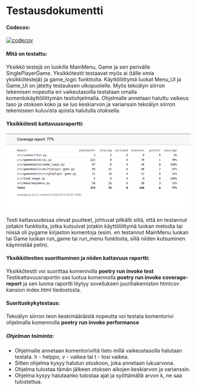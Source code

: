 # Testausdokumentti
#### Codecov:
[![codecov](https://codecov.io/gh/vilkiida/tiralabra-connectfour/branch/main/graph/badge.svg?token=TVFSQDDKZ7)](https://codecov.io/gh/vilkiida/tiralabra-connectfour)

#### Mitä on testattu:
Yksikkö testejä on luokille MainMenu, Game ja sen perivälle SinglePlayerGame. Yksikkötestit testaavat myös ai (tälle omia yksikkötestejä) ja game_logic funktioita.
Käyttöliittymä luokat Menu_UI ja Game_UI on jätetty testauksen ulkopuolelle.
Myös tekoälyn siirron tekemisen nopeutta eri vaikeutasoilla testataan omalla komentokäyttöliittymän testiohjelmalla. Ohjelmalle annetaan haluttu vaikeus taso ja otoksen koko ja se luo keskiarvon ja varianssin tekoälyn siirron tekemiseen kuluvista ajoista halutulla otoksella.

#### Yksikkötesti kattavuusraportti:
![](https://github.com/vilkiida/tiralabra-connectfour/blob/main/dokumentaatio/kuvat/coverage-report.png)

Testi kattavuudessa olevat puutteet, johtuvat pitkälti siitä, että en testannut joitakin funktioita, jotka kutsuivat jotakin käyttöliittymä luokan metodia tai niissä oli pygame kirjaston komentoja (esim. en testannut MainMenu luokan tai Game luokan run_game tai run_menu funktioita, sillä niiden kutsuminen käynnistää pelin).

#### Yksikkötestien suorittaminen ja niiden kattavuus raportti:
Yksikkötestit voi suorittaa komennolla **poetry run invoke test**
Testikattavuusraportin saa luotua komennolla **poetry run invoke coverage-report**
ja sen luoma raportti löytyy sovelluksen juurihakemiston htmlcov kansion index.html tiedostosta.

#### Suorituskykytestaus:
Tekoälyn siirron teon keskimääräistä nopeutta voi testata komentorivi ohjelmalla komennolla **poetry run invoke performance**
##### Ohjelman toiminta:
- Ohjelmalle annetaan komentoriviltä tieto millä vaikeustasolla halutaan testata. h - helppo, v - vaikea tai t - tosi vaikea.
- Sitten ohjelma kysyy halutun otoskoon, joka annetaan lukuarvona.
- Ohjelma tulostaa tämän jälkeen otoksen aikojen keskiarvon ja varianssin.
- Ohjelma kysyy halutaanko tulostaa ajat ja syöttämällä arvon k, ne saa tulostettua.



